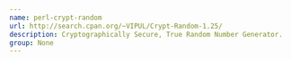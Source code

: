 ```yaml
---
name: perl-crypt-random
url: http://search.cpan.org/~VIPUL/Crypt-Random-1.25/
description: Cryptographically Secure, True Random Number Generator.
group: None
---
```

